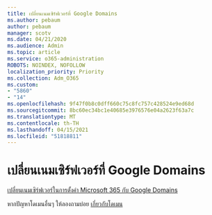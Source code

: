 ```yaml
---
title: เปลี่ยนเนมเซิร์ฟเวอร์ที่ Google Domains
ms.author: pebaum
author: pebaum
manager: scotv
ms.date: 04/21/2020
ms.audience: Admin
ms.topic: article
ms.service: o365-administration
ROBOTS: NOINDEX, NOFOLLOW
localization_priority: Priority
ms.collection: Adm_O365
ms.custom:
- "5860"
- "14"
ms.openlocfilehash: 9f47f0b8c0dff660c75c8fc757c428524e9ed68d
ms.sourcegitcommit: 8bc60ec34bc1e40685e3976576e04a2623f63a7c
ms.translationtype: MT
ms.contentlocale: th-TH
ms.lasthandoff: 04/15/2021
ms.locfileid: "51818811"
---
```

# <a name="change-nameservers-at-google-domains"></a>เปลี่ยนเนมเซิร์ฟเวอร์ที่ Google Domains

[เปลี่ยนเนมเซิร์ฟเวอร์ในการตั้งค่า Microsoft 365 กับ Google Domains](https://docs.microsoft.com/microsoft-365/admin/dns/change-nameservers-at-google-domains?view=o365-worldwide)

หากปัญหาโดเมนอื่นๆ ให้ลองถามบ่อย [เกี่ยวกับโดเมน](https://docs.microsoft.com/microsoft-365/admin/setup/domains-faq?view=o365-worldwide)
